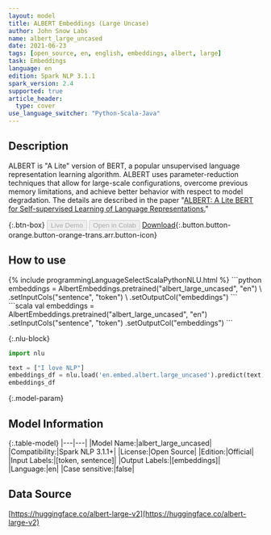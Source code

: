 ```yaml
---
layout: model
title: ALBERT Embeddings (Large Uncase)
author: John Snow Labs
name: albert_large_uncased
date: 2021-06-23
tags: [open_source, en, english, embeddings, albert, large]
task: Embeddings
language: en
edition: Spark NLP 3.1.1
spark_version: 2.4
supported: true
article_header:
  type: cover
use_language_switcher: "Python-Scala-Java"
---
```


## Description

ALBERT is "A Lite" version of BERT, a popular unsupervised language representation learning algorithm. ALBERT uses parameter-reduction techniques that allow for large-scale configurations, overcome previous memory limitations, and achieve better behavior with respect to model degradation. The details are described in the paper "[ALBERT: A Lite BERT for Self-supervised Learning of Language Representations.](https://arxiv.org/abs/1909.11942)"

{:.btn-box}
<button class="button button-orange" disabled>Live Demo</button>
<button class="button button-orange" disabled>Open in Colab</button>
[Download](https://s3.amazonaws.com/auxdata.johnsnowlabs.com/public/models/albert_large_uncased_en_3.1.1_2.4_1624450657489.zip){:.button.button-orange.button-orange-trans.arr.button-icon}

## How to use



<div class="tabs-box" markdown="1">
{% include programmingLanguageSelectScalaPythonNLU.html %}
```python
embeddings = AlbertEmbeddings.pretrained("albert_large_uncased", "en") \
      .setInputCols("sentence", "token") \
      .setOutputCol("embeddings")
```
```scala
val embeddings = AlbertEmbeddings.pretrained("albert_large_uncased", "en")
      .setInputCols("sentence", "token")
      .setOutputCol("embeddings")
```

{:.nlu-block}
```python
import nlu

text = ["I love NLP"]
embeddings_df = nlu.load('en.embed.albert.large_uncased').predict(text, output_level='token')
embeddings_df
```
</div>

{:.model-param}
## Model Information

{:.table-model}
|---|---|
|Model Name:|albert_large_uncased|
|Compatibility:|Spark NLP 3.1.1+|
|License:|Open Source|
|Edition:|Official|
|Input Labels:|[token, sentence]|
|Output Labels:|[embeddings]|
|Language:|en|
|Case sensitive:|false|

## Data Source

[https://huggingface.co/albert-large-v2](https://huggingface.co/albert-large-v2)